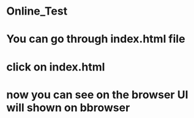 # Online_Test
# You can go through index.html file
# click on index.html
# now you can see on the browser UI will shown on bbrowser
